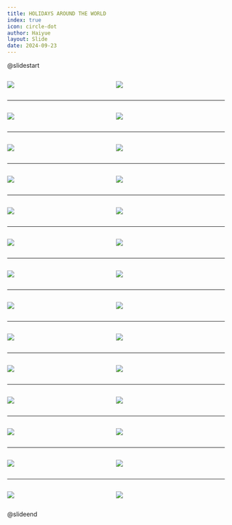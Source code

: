```yaml
---
title: HOLIDAYS AROUND THE WORLD
index: true
icon: circle-dot
author: Haiyue
layout: Slide
date: 2024-09-23
---
```

 
@slidestart

<div style="display:flex">
<div style="flex:1">

![](/reading/english/Level-T/HOLIDAYS%20AROUND%20THE%20WORLD/001.webp)
</div>
<div style="flex:1">

![](/reading/english/Level-T/HOLIDAYS%20AROUND%20THE%20WORLD/002.webp)
</div>
</div>

---

<div style="display:flex">
<div style="flex:1">

![](/reading/english/Level-T/HOLIDAYS%20AROUND%20THE%20WORLD/003.webp)
</div>
<div style="flex:1">

![](/reading/english/Level-T/HOLIDAYS%20AROUND%20THE%20WORLD/004.webp)
</div>
</div>

---

<div style="display:flex">
<div style="flex:1">

![](/reading/english/Level-T/HOLIDAYS%20AROUND%20THE%20WORLD/005.webp)
</div>
<div style="flex:1">

![](/reading/english/Level-T/HOLIDAYS%20AROUND%20THE%20WORLD/006.webp)
</div>
</div>

---

<div style="display:flex">
<div style="flex:1">

![](/reading/english/Level-T/HOLIDAYS%20AROUND%20THE%20WORLD/007.webp)
</div>
<div style="flex:1">

![](/reading/english/Level-T/HOLIDAYS%20AROUND%20THE%20WORLD/008.webp)
</div>
</div>

---

<div style="display:flex">
<div style="flex:1">

![](/reading/english/Level-T/HOLIDAYS%20AROUND%20THE%20WORLD/009.webp)
</div>
<div style="flex:1">

![](/reading/english/Level-T/HOLIDAYS%20AROUND%20THE%20WORLD/010.webp)
</div>
</div>

---

<div style="display:flex">
<div style="flex:1">

![](/reading/english/Level-T/HOLIDAYS%20AROUND%20THE%20WORLD/011.webp)
</div>
<div style="flex:1">

![](/reading/english/Level-T/HOLIDAYS%20AROUND%20THE%20WORLD/012.webp)
</div>
</div>

---

<div style="display:flex">
<div style="flex:1">

![](/reading/english/Level-T/HOLIDAYS%20AROUND%20THE%20WORLD/013.webp)
</div>
<div style="flex:1">

![](/reading/english/Level-T/HOLIDAYS%20AROUND%20THE%20WORLD/014.webp)
</div>
</div>

---

<div style="display:flex">
<div style="flex:1">

![](/reading/english/Level-T/HOLIDAYS%20AROUND%20THE%20WORLD/015.webp)
</div>
<div style="flex:1">

![](/reading/english/Level-T/HOLIDAYS%20AROUND%20THE%20WORLD/016.webp)
</div>
</div>

---

<div style="display:flex">
<div style="flex:1">

![](/reading/english/Level-T/HOLIDAYS%20AROUND%20THE%20WORLD/017.webp)
</div>
<div style="flex:1">

![](/reading/english/Level-T/HOLIDAYS%20AROUND%20THE%20WORLD/018.webp)
</div>
</div>

---

<div style="display:flex">
<div style="flex:1">

![](/reading/english/Level-T/HOLIDAYS%20AROUND%20THE%20WORLD/019.webp)
</div>
<div style="flex:1">

![](/reading/english/Level-T/HOLIDAYS%20AROUND%20THE%20WORLD/020.webp)
</div>
</div>

---

<div style="display:flex">
<div style="flex:1">

![](/reading/english/Level-T/HOLIDAYS%20AROUND%20THE%20WORLD/021.webp)
</div>
<div style="flex:1">

![](/reading/english/Level-T/HOLIDAYS%20AROUND%20THE%20WORLD/022.webp)
</div>
</div>

---

<div style="display:flex">
<div style="flex:1">

![](/reading/english/Level-T/HOLIDAYS%20AROUND%20THE%20WORLD/023.webp)
</div>
<div style="flex:1">

![](/reading/english/Level-T/HOLIDAYS%20AROUND%20THE%20WORLD/024.webp)
</div>
</div>

---

<div style="display:flex">
<div style="flex:1">

![](/reading/english/Level-T/HOLIDAYS%20AROUND%20THE%20WORLD/025.webp)
</div>
<div style="flex:1">

![](/reading/english/Level-T/HOLIDAYS%20AROUND%20THE%20WORLD/026.webp)
</div>
</div>

---

<div style="display:flex">
<div style="flex:1">

![](/reading/english/Level-T/HOLIDAYS%20AROUND%20THE%20WORLD/027.webp)
</div>
<div style="flex:1">

![](/reading/english/Level-T/HOLIDAYS%20AROUND%20THE%20WORLD/028.webp)
</div>
</div>

@slideend